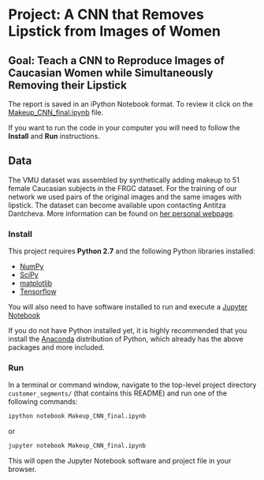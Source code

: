 # Project: A CNN that Removes Lipstick from Images of Women
## Goal: Teach a CNN to Reproduce Images of Caucasian Women while Simultaneously Removing their Lipstick


The report is saved in an iPython Notebook format. To review it click on the [Makeup_CNN_final.ipynb](./Makeup_CNN_final.ipynb) file.

If you want to run the code in your computer you will need to follow the **Install** and **Run** instructions.

## Data

The VMU dataset was assembled by synthetically adding makeup to 51 female Caucasian subjects in the FRGC dataset. For the training of our network we used pairs of the original images and the same images with lipstick. The dataset can become available upon contacting Antitza Dantcheva. More information can be found on [her personal webpage](http://www.antitza.com/makeup-datasets.html).


### Install

This project requires **Python 2.7** and the following Python libraries installed:

- [NumPy](http://www.numpy.org/)
- [SciPy](https://www.scipy.org/install.html)
- [matplotlib](http://matplotlib.org/)
- [Tensorflow](https://www.tensorflow.org/install/)

You will also need to have software installed to run and execute a [Jupyter Notebook](http://ipython.org/notebook.html)

If you do not have Python installed yet, it is highly recommended that you install the [Anaconda](http://continuum.io/downloads) distribution of Python, which already has the above packages and more included.

### Run

In a terminal or command window, navigate to the top-level project directory `customer_segments/` (that contains this README) and run one of the following commands:

```bash
ipython notebook Makeup_CNN_final.ipynb
```  
or
```bash
jupyter notebook Makeup_CNN_final.ipynb
```

This will open the Jupyter Notebook software and project file in your browser.
